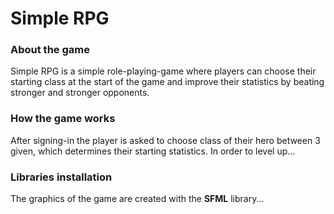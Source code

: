 # Simple RPG

### About the game

Simple RPG is a simple role-playing-game where players can choose their starting class at the start of the game and improve their statistics by beating stronger and stronger opponents. 

### How the game works

After signing-in the player is asked to choose class of their hero between 3 given, which determines their starting statistics. In order to level up...

### Libraries installation

The graphics of the game are created with the **SFML** library...
